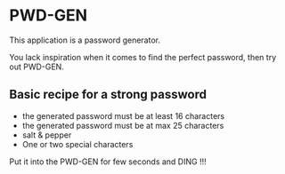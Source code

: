 # PWD-GEN

This application is a password generator.

You lack inspiration when it comes to find the perfect password, then try out PWD-GEN.

## Basic recipe for a strong password

- the generated password must be at least 16 characters
- the generated password must be at max 25 characters
- salt & pepper
- One or two special characters

Put it into the PWD-GEN for few seconds and DING !!!
